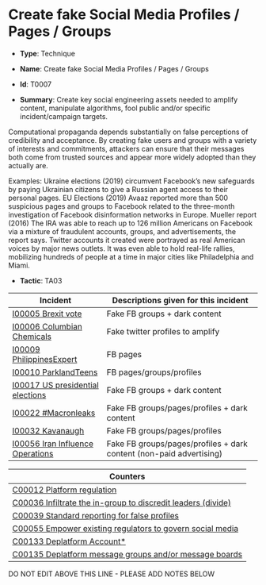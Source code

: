 # Create fake Social Media Profiles / Pages / Groups

* **Type**: Technique

* **Name**: Create fake Social Media Profiles / Pages / Groups

* **Id**: T0007

* **Summary**: Create key social engineering assets needed to amplify content, manipulate algorithms, fool public and/or specific incident/campaign targets. 

Computational propaganda depends substantially on false perceptions of credibility and acceptance. By creating fake users and groups with a variety of interests and commitments, attackers can ensure that their messages both come from trusted sources and appear more widely adopted than they actually are. 

Examples: Ukraine elections (2019) circumvent Facebook’s new safeguards by paying Ukrainian citizens to give a Russian agent access to their personal pages. EU Elections (2019) Avaaz reported more than 500 suspicious pages and groups to Facebook related to the three-month investigation of Facebook disinformation networks in Europe. Mueller report (2016) The IRA was able to reach up to 126 million Americans on Facebook via a mixture of fraudulent accounts, groups, and advertisements, the report says. Twitter accounts it created were portrayed as real American voices by major news outlets. It was even able to hold real-life rallies, mobilizing hundreds of people at a time in major cities like Philadelphia and Miami. 

* **Tactic**: TA03


| Incident | Descriptions given for this incident |
| -------- | -------------------- |
| [I00005 Brexit vote](../incidents/I00005.md) | Fake FB groups + dark content |
| [I00006 Columbian Chemicals](../incidents/I00006.md) | Fake twitter profiles to amplify |
| [I00009 PhilippinesExpert](../incidents/I00009.md) | FB pages |
| [I00010 ParklandTeens](../incidents/I00010.md) | FB pages/groups/profiles |
| [I00017 US presidential elections](../incidents/I00017.md) | Fake FB groups + dark content |
| [I00022 #Macronleaks](../incidents/I00022.md) | Fake FB groups/pages/profiles + dark content |
| [I00032 Kavanaugh](../incidents/I00032.md) | Fake FB groups/pages/profiles  |
| [I00056 Iran Influence Operations](../incidents/I00056.md) | Fake FB groups/pages/profiles + dark content (non-paid advertising) |



| Counters |
| -------- |
| [C00012 Platform regulation](../counters/C00012.md) |
| [C00036 Infiltrate the in-group to discredit leaders (divide)](../counters/C00036.md) |
| [C00039 Standard reporting for false profiles](../counters/C00039.md) |
| [C00055 Empower existing regulators to govern social media](../counters/C00055.md) |
| [C00133 Deplatform Account*](../counters/C00133.md) |
| [C00135 Deplatform message groups and/or message boards](../counters/C00135.md) |


DO NOT EDIT ABOVE THIS LINE - PLEASE ADD NOTES BELOW